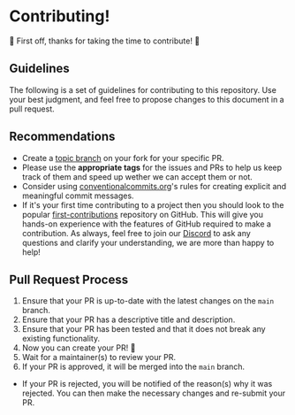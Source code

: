 # Contributing!

🎉 First off, thanks for taking the time to contribute! 🎉

## Guidelines

The following is a set of guidelines for contributing to this repository. Use your best judgment, and feel free to propose changes to this document in a pull request.
## Recommendations

- Create a [topic branch](git-scm.com/book/en/v2/Git-Branching-Branching-Workflows#_topic_branch) on your fork for your specific PR. 
- Please use the **appropriate tags** for the issues and PRs to help us keep track of them and speed up wether we can accept them or not.
- Consider using [conventionalcommits.org](https://www.conventionalcommits.org/en/v1.0.0/)'s rules for creating explicit and meaningful commit messages.
- If it's your first time contributing to a project then you should look to the popular [first-contributions](https://github.com/firstcontributions/first-contributions) repository on GitHub. This will give you hands-on experience with the features of GitHub required to make a contribution. As always, feel free to join our [Discord](https://discord.com/invite/r6Mdz5dpFc) to ask any questions and clarify your understanding, we are more than happy to help!

## Pull Request Process

1. Ensure that your PR is up-to-date with the latest changes on the `main` branch.
2. Ensure that your PR has a descriptive title and description.
3. Ensure that your PR has been tested and that it does not break any existing functionality.
4. Now you can create your PR! 🎉
5. Wait for a maintainer(s) to review your PR. 
6. If your PR is approved, it will be merged into the `main` branch.
  - If your PR is rejected, you will be notified of the reason(s) why it was rejected. You can then make the necessary changes and re-submit your PR.
